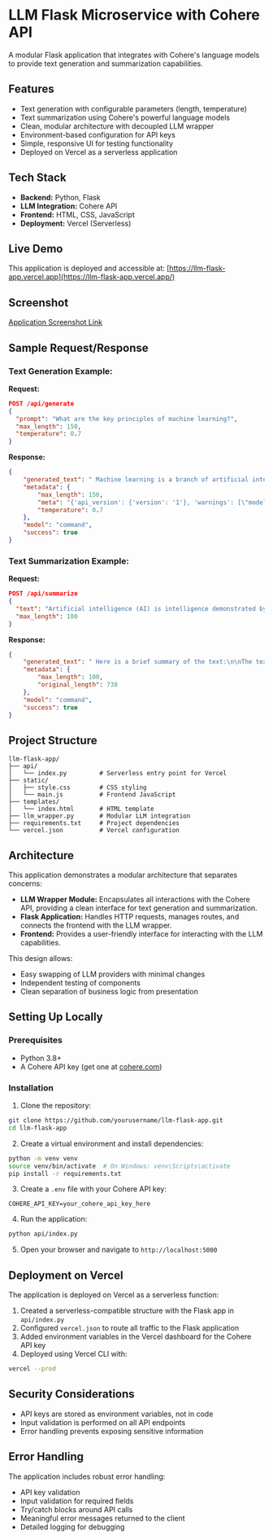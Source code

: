 # LLM Flask Microservice with Cohere API

A modular Flask application that integrates with Cohere's language models to provide text generation and summarization capabilities.

## Features

- Text generation with configurable parameters (length, temperature)
- Text summarization using Cohere's powerful language models
- Clean, modular architecture with decoupled LLM wrapper
- Environment-based configuration for API keys
- Simple, responsive UI for testing functionality
- Deployed on Vercel as a serverless application

## Tech Stack

- **Backend:** Python, Flask
- **LLM Integration:** Cohere API
- **Frontend:** HTML, CSS, JavaScript
- **Deployment:** Vercel (Serverless)

## Live Demo

This application is deployed and accessible at: [https://llm-flask-app.vercel.app](https://llm-flask-app.vercel.app/)

## Screenshot

[Application Screenshot Link](https://github.com/Zain-Shafique/llm-flask-app/tree/main/Screenshots)

## Sample Request/Response

### Text Generation Example:

**Request:**
```json
POST /api/generate
{
  "prompt": "What are the key principles of machine learning?",
  "max_length": 150,
  "temperature": 0.7
}
```

**Response:**
```json
{
    "generated_text": " Machine learning is a branch of artificial intelligence (AI) that focuses on developing algorithms and models that enable computers to learn and make predictions or decisions without being explicitly programmed. \n\nHere are some key principles and components of machine learning:\n\n1. Artificial Neural Networks (ANNs): Artificial neural networks are a type of machine learning model that is inspired by the structure and function of the human brain. It consists of interconnected nodes, known as artificial neurons, which process and transmit information. ANNs can learn by adjusting the weights of the connections between neurons, enabling them to make predictions or classify data.\n\n2. Training Data: Machine learning models learn from data, and the quality and quantity of the training data greatly influence the performance of the model",
    "metadata": {
        "max_length": 150,
        "meta": "{'api_version': {'version': '1'}, 'warnings': [\"model 'command' is deprecated. Please consider upgrading to a newer model to avoid future service disruptions\"], 'billed_units': {'input_tokens': 9, 'output_tokens': 150}}",
        "temperature": 0.7
    },
    "model": "command",
    "success": true
}
```

### Text Summarization Example:

**Request:**
```json
POST /api/summarize
{
  "text": "Artificial intelligence (AI) is intelligence demonstrated by machines, as opposed to natural intelligence displayed by animals including humans. AI research has been defined as the field of study of intelligent agents, which refers to any system that perceives its environment and takes actions that maximize its chance of achieving its goals. The term \"artificial intelligence\" had previously been used to describe machines that mimic and display human cognitive skills that are associated with the human mind, such as learning and problem-solving. This definition has since been rejected by major AI researchers who now describe AI in terms of rationality and acting rationally, which does not limit how intelligence can be articulated.",
  "max_length": 100
}
```

**Response:**
```json
{
    "generated_text": " Here is a brief summary of the text:\n\nThe text discusses artificial intelligence (AI), outlining its definition as a demonstration of intelligence by machines rather than animals including humans. It highlights that AI research focuses on studying intelligent agents, referring to systems that perceive their environment and take actions to achieve their goals. The text also mentions that AI is no ...",
    "metadata": {
        "max_length": 100,
        "original_length": 738
    },
    "model": "command",
    "success": true
}
```

## Project Structure

```
llm-flask-app/
├── api/
│   └── index.py         # Serverless entry point for Vercel
├── static/
│   ├── style.css        # CSS styling
│   └── main.js          # Frontend JavaScript
├── templates/
│   └── index.html       # HTML template
├── llm_wrapper.py       # Modular LLM integration
├── requirements.txt     # Project dependencies
└── vercel.json          # Vercel configuration
```

## Architecture

This application demonstrates a modular architecture that separates concerns:

- **LLM Wrapper Module:** Encapsulates all interactions with the Cohere API, providing a clean interface for text generation and summarization.
- **Flask Application:** Handles HTTP requests, manages routes, and connects the frontend with the LLM wrapper.
- **Frontend:** Provides a user-friendly interface for interacting with the LLM capabilities.

This design allows:
- Easy swapping of LLM providers with minimal changes
- Independent testing of components
- Clean separation of business logic from presentation

## Setting Up Locally

### Prerequisites

- Python 3.8+
- A Cohere API key (get one at [cohere.com](https://cohere.com))

### Installation

1. Clone the repository:
```bash
git clone https://github.com/yourusername/llm-flask-app.git
cd llm-flask-app
```

2. Create a virtual environment and install dependencies:
```bash
python -m venv venv
source venv/bin/activate  # On Windows: venv\Scripts\activate
pip install -r requirements.txt
```

3. Create a `.env` file with your Cohere API key:
```
COHERE_API_KEY=your_cohere_api_key_here
```

4. Run the application:
```bash
python api/index.py
```

5. Open your browser and navigate to `http://localhost:5000`

## Deployment on Vercel

The application is deployed on Vercel as a serverless function:

1. Created a serverless-compatible structure with the Flask app in `api/index.py`
2. Configured `vercel.json` to route all traffic to the Flask application
3. Added environment variables in the Vercel dashboard for the Cohere API key
4. Deployed using Vercel CLI with:
```bash
vercel --prod
```

## Security Considerations

- API keys are stored as environment variables, not in code
- Input validation is performed on all API endpoints
- Error handling prevents exposing sensitive information

## Error Handling

The application includes robust error handling:

- API key validation
- Input validation for required fields
- Try/catch blocks around API calls
- Meaningful error messages returned to the client
- Detailed logging for debugging
